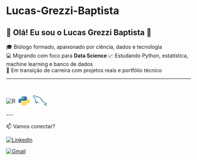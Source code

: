 # Lucas-Grezzi-Baptista

## 👋 Olá! Eu sou o Lucas Grezzi Baptista 🧬

🎓 Biólogo formado, apaixonado por ciência, dados e tecnologia  
💻 Migrando com foco para **Data Science** 
📈 Estudando Python, estatística, machine learning e banco de dados  
🚀 Em transição de carreira com projetos reais e portfólio técnico

---


<div style="display: inline_block"><br>
  
  <img align="center" alt="R" height="30" width="40" 
src="(https://raw.githubusercontent.com/devicons/devicon/master/icons/r/r-original.svg" alt="R)">
  <img align="center" alt="Python" height="30" width="40" src="https://raw.githubusercontent.com/devicons/devicon/master/icons/python/python-original.svg">
  <img align= "center" alt="SQL" width="40" height="30" src="https://raw.githubusercontent.com/devicons/devicon/master/icons/mysql/mysql-original.svg">
  
</div>
---

📫 Vamos conectar?

[![LinkedIn](https://img.shields.io/badge/LinkedIn-LucasGrezziBaptista-0077B5?style=for-the-badge&logo=linkedin&logoColor=white)](https://www.linkedin.com/in/lucasgrezzibap/)

[![Gmail](https://img.shields.io/badge/Gmail-lucas@email.com-D14836?style=for-the-badge&logo=gmail&logoColor=white)](mailto:lucasgrezzi@gmail.com)
